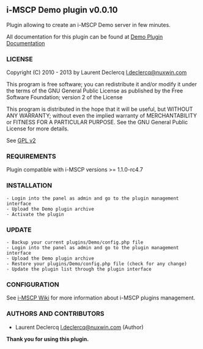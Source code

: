 ## i-MSCP Demo plugin v0.0.10

Plugin allowing to create an i-MSCP Demo server in few minutes.

All documentation for this plugin can be found at [Demo Plugin Documentation](http://wiki.i-mscp.net/doku.php?id=plugins:demo "Documentation")

### LICENSE

Copyright (C) 2010 - 2013 by Laurent Declercq <l.declercq@nuxwin.com>

This program is free software; you can redistribute it and/or modify
it under the terms of the GNU General Public License as published by
the Free Software Foundation; version 2 of the License

This program is distributed in the hope that it will be useful,
but WITHOUT ANY WARRANTY; without even the implied warranty of
MERCHANTABILITY or FITNESS FOR A PARTICULAR PURPOSE.  See the
GNU General Public License for more details.

See [GPL v2](http://www.gnu.org/licenses/gpl-2.0.html "GPL v2")

### REQUIREMENTS

Plugin compatible with i-MSCP versions >= 1.1.0-rc4.7

### INSTALLATION

	- Login into the panel as admin and go to the plugin management interface
	- Upload the Demo plugin archive
	- Activate the plugin

### UPDATE

	- Backup your current plugins/Demo/config.php file
	- Login into the panel as admin and go to the plugin management interface
	- Upload the Demo plugin archive
	- Restore your plugins/Demo/config.php file (check for any change)
	- Update the plugin list through the plugin interface

### CONFIGURATION

See [i-MSCP Wiki](http://wiki.i-mscp.net/doku.php?id=plugins:management "Plugin Management Interface") for more information about i-MSCP plugins management.

### AUTHORS AND CONTRIBUTORS

 * Laurent Declercq <l.declercq@nuxwin.com> (Author)

**Thank you for using this plugin.**
